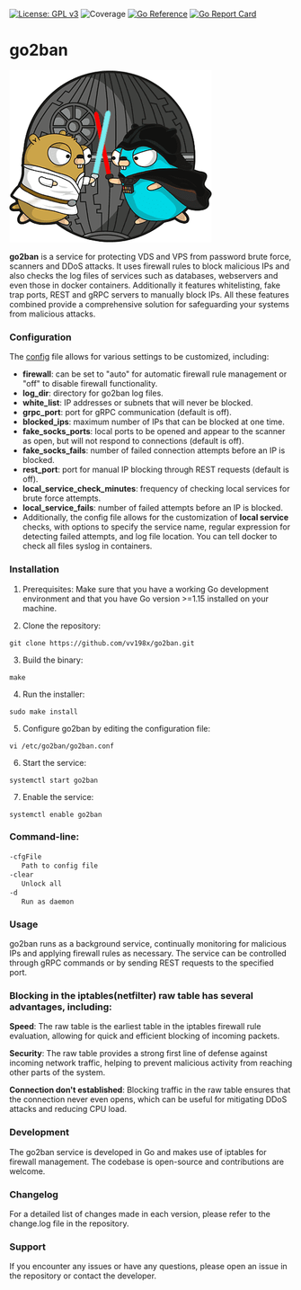 [![License: GPL v3](https://img.shields.io/badge/License-GPLv3-blue.svg)](https://www.gnu.org/licenses/gpl-3.0)
![Coverage](https://img.shields.io/badge/Coverage-84.2%25-brightgreen)
[![Go Reference](https://pkg.go.dev/badge/github.com/vv198x/go2ban.svg)](https://pkg.go.dev/github.com/vv198x/go2ban)
[![Go Report Card](https://goreportcard.com/badge/github.com/vv198x/go2ban)](https://goreportcard.com/report/github.com/vv198x/go2ban)

# go2ban
![alt text](deploy/gophers.png)

**go2ban** is a service for protecting VDS and VPS from password brute force, scanners and DDoS attacks. It uses firewall rules to block malicious IPs and also checks the log files of services such as databases, webservers and even those in docker containers. Additionally it features whitelisting, fake trap ports, REST and gRPC servers to manually block IPs. All these features combined provide a comprehensive solution for safeguarding your systems from malicious attacks.

### Configuration
The [config](deploy/go2ban.conf) file allows for various settings to be customized, including:

* **firewall**: can be set to "auto" for automatic firewall rule management or "off" to disable firewall functionality.
* **log_dir**: directory for go2ban log files.
* **white_list**: IP addresses or subnets that will never be blocked.
* **grpc_port**: port for gRPC communication (default is off).
* **blocked_ips**: maximum number of IPs that can be blocked at one time.
* **fake_socks_ports**: local ports to be opened and appear to the scanner as open, but will not respond to connections (default is off).
* **fake_socks_fails**: number of failed connection attempts before an IP is blocked.
* **rest_port**: port for manual IP blocking through REST requests (default is off).
* **local_service_check_minutes**: frequency of checking local services for brute force attempts.
* **local_service_fails**: number of failed attempts before an IP is blocked.
* Additionally, the config file allows for the customization of **local service** checks, with options to specify the service name, regular expression for detecting failed attempts, and log file location. You can tell docker to check all files syslog in containers.


### Installation
1. Prerequisites: Make sure that you have a working Go development environment and that you have Go version >=1.15 installed on your machine.

2. Clone the repository:
``` 
git clone https://github.com/vv198x/go2ban.git
 ```

3. Build the binary:
``` 
make
``` 

4. Run the installer:
``` 
sudo make install
```    
   
5. Configure go2ban by editing the configuration file:
``` 
vi /etc/go2ban/go2ban.conf
```    
6. Start the service:
``` 
systemctl start go2ban
```    

7. Enable the service:
``` 
systemctl enable go2ban
```    

### Command-line:
```
-cfgFile
   Path to config file
-clear
   Unlock all
-d
   Run as daemon
```

### Usage
go2ban runs as a background service, continually monitoring for malicious IPs and applying firewall rules as necessary. The service can be controlled through gRPC commands or by sending REST requests to the specified port.

### Blocking in the iptables(netfilter) raw table has several advantages, including:

**Speed**: The raw table is the earliest table in the iptables firewall rule evaluation, allowing for quick and efficient blocking of incoming packets.

**Security**: The raw table provides a strong first line of defense against incoming network traffic, helping to prevent malicious activity from reaching other parts of the system.

**Connection don't established**: Blocking traffic in the raw table ensures that the connection never even opens, which can be useful for mitigating DDoS attacks and reducing CPU load.

### Development
The go2ban service is developed in Go and makes use of iptables for firewall management. The codebase is open-source and contributions are welcome.

### Changelog
For a detailed list of changes made in each version, please refer to the change.log file in the repository.

### Support
If you encounter any issues or have any questions, please open an issue in the repository or contact the developer.